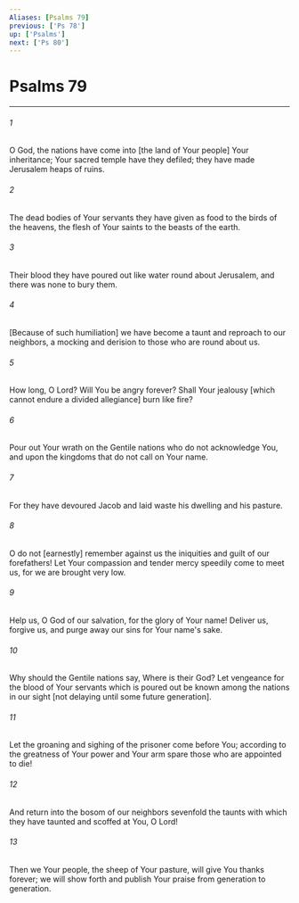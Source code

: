 ```yaml
---
Aliases: [Psalms 79]
previous: ['Ps 78']
up: ['Psalms']
next: ['Ps 80']
---
```

# Psalms 79

***


###### 1 


O God, the nations have come into [the land of Your people] Your inheritance; Your sacred temple have they defiled; they have made Jerusalem heaps of ruins. 


###### 2 


The dead bodies of Your servants they have given as food to the birds of the heavens, the flesh of Your saints to the beasts of the earth. 


###### 3 


Their blood they have poured out like water round about Jerusalem, and there was none to bury them. 


###### 4 


[Because of such humiliation] we have become a taunt and reproach to our neighbors, a mocking and derision to those who are round about us. 


###### 5 


How long, O Lord? Will You be angry forever? Shall Your jealousy [which cannot endure a divided allegiance] burn like fire? 


###### 6 


Pour out Your wrath on the Gentile nations who do not acknowledge You, and upon the kingdoms that do not call on Your name. 


###### 7 


For they have devoured Jacob and laid waste his dwelling and his pasture. 


###### 8 


O do not [earnestly] remember against us the iniquities and guilt of our forefathers! Let Your compassion and tender mercy speedily come to meet us, for we are brought very low. 


###### 9 


Help us, O God of our salvation, for the glory of Your name! Deliver us, forgive us, and purge away our sins for Your name's sake. 


###### 10 


Why should the Gentile nations say, Where is their God? Let vengeance for the blood of Your servants which is poured out be known among the nations in our sight [not delaying until some future generation]. 


###### 11 


Let the groaning and sighing of the prisoner come before You; according to the greatness of Your power and Your arm spare those who are appointed to die! 


###### 12 


And return into the bosom of our neighbors sevenfold the taunts with which they have taunted and scoffed at You, O Lord! 


###### 13 


Then we Your people, the sheep of Your pasture, will give You thanks forever; we will show forth and publish Your praise from generation to generation.
